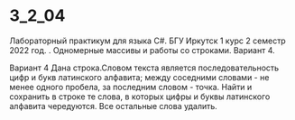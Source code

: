 # 3_2_04

Лабораторный практикум для языка C#. БГУ Иркутск 1 курс 2 семестр 2022 год. . Одномерные массивы и работы со строками. Вариант 4.

Вариант 4
Дана строка.Словом текста является последовательность цифр и букв латинского
алфавита; между соседними словами - не менее одного пробела, за последним словом -
точка. Найти и сохранить в строке те слова, в которых цифры и буквы латинского
алфавита чередуются. Все остальные слова удалить.
